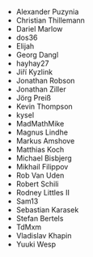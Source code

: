 - Alexander Puzynia
- Christian Thillemann
- Dariel Marlow
- dos36
- Elijah
- Georg Dangl
- hayhay27
- Jiří Kyzlink
- Jonathan Robson
- Jonathan Ziller
- Jörg Preiß
- Kevin Thompson
- kysel
- MadMathMike
- Magnus Lindhe
- Markus Amshove
- Matthias Koch
- Michael Bisbjerg
- Mikhail Filippov
- Rob Van Uden
- Robert Schili
- Rodney Littles II
- Sam13
- Sebastian Karasek
- Stefan Bertels
- TdMxm
- Vladislav Khapin
- Yuuki Wesp
